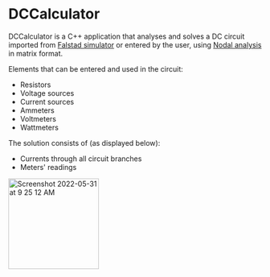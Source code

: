 # DCCalculator

DCCalculator is a C++ application that analyses and solves a DC circuit imported from [Falstad simulator](https://www.falstad.com/circuit/circuitjs.html) 
or entered by the user, using [Nodal analysis](https://en.wikipedia.org/wiki/Nodal_analysis) in matrix format.

Elements that can be entered and used in the circuit:

- Resistors
- Voltage sources
- Current sources
- Ammeters
- Voltmeters
- Wattmeters

The solution consists of (as displayed below):

- Currents through all circuit branches
- Meters' readings

<img width="180" alt="Screenshot 2022-05-31 at 9 25 12 AM" src="https://user-images.githubusercontent.com/95139567/171116383-7abda648-deac-44ed-b10a-3675753c46b7.png">
